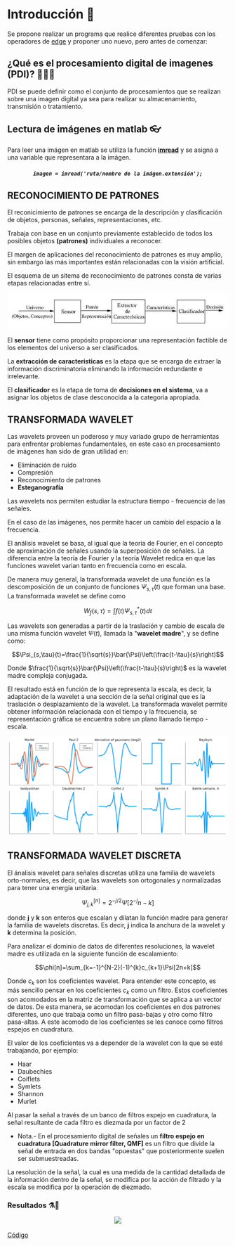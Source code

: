 # Introducción 📖
Se propone realizar un programa que realice diferentes pruebas con los operadores de <a href="https://la.mathworks.com/help/images/ref/edge.html">edge</a> y proponer uno nuevo, pero antes de comenzar:

## ¿Qué es el procesamiento digital de imagenes (PDI)? 🤷‍♂️🤷‍
PDI se puede definir como el conjunto de procesamientos que se realizan sobre una imagen digital ya sea para realizar su almacenamiento, transmisión o tratamiento.

## Lectura de imágenes en matlab 👓
Para leer una imágen en matlab se utiliza la función <a href="https://la.mathworks.com/help/matlab/ref/imread.html"> **imread**</a> y se asigna a una variable que representara a la imágen.

<h5 align="center"><code>imagen = imread('ruta/nombre de la imágen.extensión');</code></h5>

## RECONOCIMIENTO  DE PATRONES
El reconicimiento de patrones se encarga de la descripción y clasificación de objetos, personas, señales, representaciones, etc.

Trabaja con base en un conjunto previamente establecido de todos los posibles objetos **(patrones)** individuales a reconocer.

El margen de aplicaciones del reconocimiento de patrones es muy amplio, sin embargo las más importantes están relacionadas con la visión artificial.

El esquema de un sitema de reconocimiento de patrones consta de varias etapas relacionadas entre sí.

![1](DocIMG/RPat.png)

El **sensor** tiene como propósito proporcionar una representación factible de los elementos del universo a ser clasificados.

La **extracción de caracteristicas** es la etapa que se encarga de extraer la información discriminatoria eliminando la información redundante e irrelevante.

El **clasificador** es la etapa de toma de **decisiones en el sistema**, va a asignar los objetos de clase desconocida a la categoria apropiada.

## TRANSFORMADA WAVELET
Las wavelets proveen un poderoso y muy variado grupo de herramientas para enfrentar problemas fundamentales, en este caso en procesamiento de imágenes han sido de gran utilidad en:
* Eliminación de ruido
* Compresión
* Reconocimiento de patrones
* **Esteganografía**

Las wavelets nos permiten estudiar la estructura tiempo - frecuencia de las señales.

En el caso de las imágenes, nos permite hacer un cambio del espacio a la frecuencia.

El análisis wavelet se basa, al igual que la teoría de Fourier, en el concepto de aproximación de señales usando la superposición de señales. La diferencia entre la teoría de Fourier y la teoría Wavelet redica en que las funciones wavelet varian tanto en frecuencia como en escala.

De manera muy general, la transformada wavelet de una función es la descomposición de un conjunto de funciones $\Psi_{s,\tau}(t)$ que forman una base. La transformada wavelet se define como

$$W_f(s,\tau)=\int f(t)\Psi_{s,\tau}^{*}(t)dt$$

Las wavelets son generadas a partir de la traslación y cambio de escala de una misma función wavelet $\Psi(t)$, llamada la "**wavelet madre**", y se define como:

$$\Psi_{s,\tau}(t)=\frac{1}{\sqrt{s}}\bar{\Psi}\left(\frac{t-\tau}{s}\right)$$

Donde $\frac{1}{\sqrt{s}}\bar{\Psi}\left(\frac{t-\tau}{s}\right)$ es la wavelet madre compleja conjugada.

El resultado está en función de lo que representa la escala, es decir, la adaptación de la wavelet a una sección de la señal original que es la traslación o desplazamiento de la wavelet. La transformada wavelet permite obtener información relacionada con el tiempo y la frecuencia, se representación gráfica se encuentra sobre un plano llamado tiempo - escala.

![2](DocIMG/mothers.PNG)

## TRANSFORMADA WAVELET DISCRETA
El ánalisis wavelet para señales discretas utiliza una familia de wavelets orto-normales, es decir, que las wavelets son ortogonales y normalizadas para tener una energia unitaria.

$$\Psi_{j,k}^{[n]}=2^{-j/2}\Psi[2^{-j}n-k]$$

donde **j** y **k** son enteros que escalan y dilatan la función madre para generar la familia de wavelets discretas. Es decir, **j** indica la anchura de la wavelet y **k** determina la posición.

Para analizar el dominio de datos de diferentes resoluciones, la wavelet madre es utilizada en la siguiente función de escalamiento:

$$\phi[n]=\sum_{k=-1}^{N-2}(-1)^{k}c_{k+1}\Psi[2n+k]$$

Donde $c_{k}$ son los coeficientes wavelet. Para entender este concepto, es más sencillo pensar en los coeficientes $c_{k}$ como un filtro. Estos coeficientes son acomodados en la matriz de transformación que se aplica a un vector de datos. De esta manera, se acomodan los coeficientes en dos patrones diferentes, uno que trabaja como un filtro pasa-bajas y otro como filtro pasa-altas. A este acomodo de los coeficientes se les conoce como filtros espejos en cuadratura.

El valor de los coeficientes va a depender de la wavelet con la que se esté trabajando, por ejemplo:
* Haar
* Daubechies
* Coiflets
* Symlets
* Shannon
* Murlet

Al pasar la señal a través de un banco de filtros espejo en cuadratura, la señal resultante de cada filtro es diezmada por un factor de 2

* Nota.- En el procesamiento digital de señales un **filtro espejo en cuadratura [Quadrature mirror filter, QMF]** es un filtro que divide la señal de entrada en dos bandas "opuestas" que posteriormente suelen ser submuestreadas.

La resolución de la señal, la cual es una medida de la cantidad detallada de la información dentro de la señal, se modifica por la acción de filtrado y la escala se modifica por la operación de diezmado.

### Resultados ⚗🧪


<div align="center"><img src="DocIMG/RS.gif"></div>

<a href="https://github.com/ArturoEmmanuelToledoAguado/Wavelet_Img/blob/main/Wavelet.m">Código</a>
